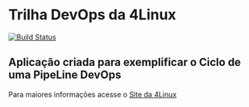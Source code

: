 # Trilha DevOps da 4Linux

<!-- Altere a Flag abaixo com sua URL do Travis -->
[![Build Status](https://travis-ci.org/admin-netall/DevOpsLab-HelloWorld.svg?branch=master)](https://travis-ci.org/admin-netall/DevOpsLab-HelloWorld)

## Aplicação criada para exemplificar o Ciclo de uma PipeLine DevOps


Para maiores informações acesse o [Site da 4Linux](https://www.4linux.com.br/cursos/devops)
